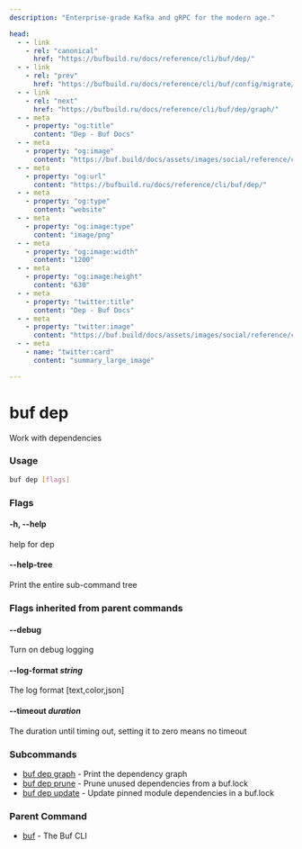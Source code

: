 ```yaml
---
description: "Enterprise-grade Kafka and gRPC for the modern age."

head:
  - - link
    - rel: "canonical"
      href: "https://bufbuild.ru/docs/reference/cli/buf/dep/"
  - - link
    - rel: "prev"
      href: "https://bufbuild.ru/docs/reference/cli/buf/config/migrate/"
  - - link
    - rel: "next"
      href: "https://bufbuild.ru/docs/reference/cli/buf/dep/graph/"
  - - meta
    - property: "og:title"
      content: "Dep - Buf Docs"
  - - meta
    - property: "og:image"
      content: "https://buf.build/docs/assets/images/social/reference/cli/buf/dep/index.png"
  - - meta
    - property: "og:url"
      content: "https://bufbuild.ru/docs/reference/cli/buf/dep/"
  - - meta
    - property: "og:type"
      content: "website"
  - - meta
    - property: "og:image:type"
      content: "image/png"
  - - meta
    - property: "og:image:width"
      content: "1200"
  - - meta
    - property: "og:image:height"
      content: "630"
  - - meta
    - property: "twitter:title"
      content: "Dep - Buf Docs"
  - - meta
    - property: "twitter:image"
      content: "https://buf.build/docs/assets/images/social/reference/cli/buf/dep/index.png"
  - - meta
    - name: "twitter:card"
      content: "summary_large_image"

---
```


# buf dep

Work with dependencies

### Usage

```sh
buf dep [flags]
```

### Flags

#### \-h, --help

help for dep

#### \--help-tree

Print the entire sub-command tree

### Flags inherited from parent commands

#### \--debug

Turn on debug logging

#### \--log-format _string_

The log format \[text,color,json\]

#### \--timeout _duration_

The duration until timing out, setting it to zero means no timeout

### Subcommands

- [buf dep graph](graph/) - Print the dependency graph
- [buf dep prune](prune/) - Prune unused dependencies from a buf.lock
- [buf dep update](update/) - Update pinned module dependencies in a buf.lock

### Parent Command

- [buf](../) - The Buf CLI
